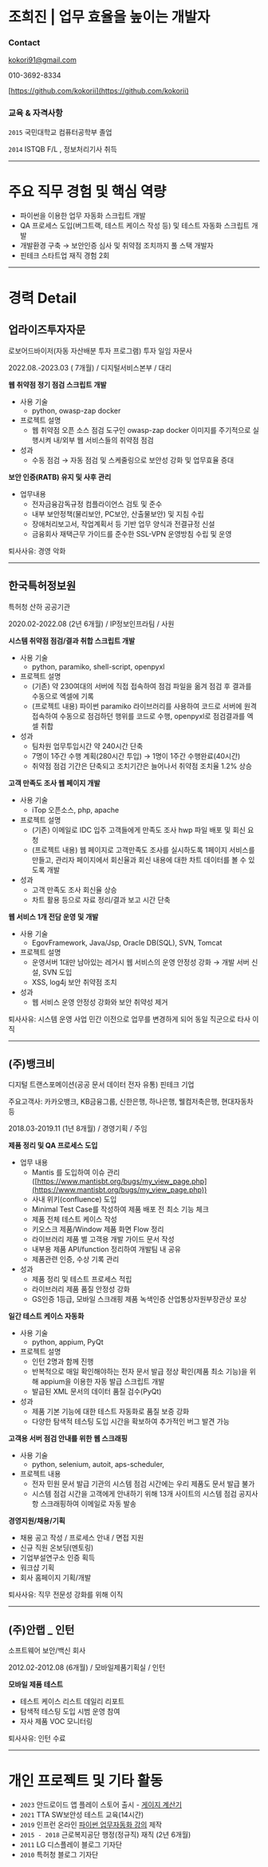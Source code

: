# 조희진 | 업무 효율을 높이는 개발자

### Contact

kokori91@gmail.com

010-3692-8334

[https://github.com/kokorii](https://github.com/kokorii)

### 교육 & 자격사항

`2015` 국민대학교 컴퓨터공학부 졸업 

`2014` ISTQB F/L , 정보처리기사 취득 

---

# 주요 직무 경험 및 핵심 역량

- 파이썬을 이용한 업무 자동화 스크립트 개발
- QA 프로세스 도입(버그트랙, 테스트 케이스 작성 등) 및 테스트 자동화 스크립트 개발
- 개발환경 구축 → 보안인증 심사 및 취약점 조치까지 풀 스택 개발자
- 핀테크 스타트업 재직 경험 2회

---

# 경력 Detail

## 업라이즈투자자문

로보어드바이저(자동 자산배분 투자 프로그램) 투자 일임 자문사

2022.08.-2023.03 ( 7개월) / 디지털서비스본부 / 대리

**웹 취약점 정기 점검 스크립트 개발**

- 사용 기술
    - python, owasp-zap docker
- 프로젝트 설명
    - 웹 취약점 오픈 소스 점검 도구인 owasp-zap docker 이미지를 주기적으로 실행시켜 내/외부 웹 서비스들의 취약점 점검
- 성과
    - 수동 점검 → 자동 점검 및 스케줄링으로 보안성 강화 및 업무효율 증대

**보안 인증(RATB) 유지 및 사후 관리**

- 업무내용
    - 전자금융감독규정 컴플라이언스 검토 및 준수
    - 내부 보안정책(물리보안, PC보안, 산출물보안) 및 지침 수립
    - 장애처리보고서, 작업계획서 등 기반 업무 양식과 전결규정 신설
    - 금융회사 재택근무 가이드를 준수한 SSL-VPN 운영방침 수립 및 운영

퇴사사유:  경영 악화

---

## 한국특허정보원

특허청 산하 공공기관

2020.02-2022.08 (2년 6개월) / IP정보인프라팀 / 사원 

**시스템 취약점 점검/결과 취합 스크립트 개발**

- 사용 기술
    - python, paramiko, shell-script, openpyxl
- 프로젝트 설명
    - (기존) 약 230여대의 서버에 직접 접속하여 점검 파일을 옮겨 점검 후 결과를 수동으로 엑셀에 기록
    - (프로젝트 내용) 파이썬 paramiko 라이브러리를 사용하여 코드로 서버에  원격접속하여  수동으로 점검하던 행위를 코드로 수행, openpyxl로 점검결과를 엑셀 취합
- 성과
    - 팀차원 업무투입시간 약 240시간 단축
    - 7명이 1주간 수행 계획(280시간 투입) → 1명이 1주간 수행완료(40시간)
    - 취약점 점검 기간은 단축되고 조치기간은 늘어나서 취약점 조치율 1.2% 상승

**고객 만족도 조사 웹 페이지 개발**

- 사용 기술
    - iTop 오픈소스, php, apache
- 프로젝트 설명
    - (기존) 이메일로 IDC 입주 고객들에게 만족도 조사 hwp 파일 배포 및 회신 요청
    - (프로젝트 내용) 웹 페이지로 고객만족도 조사를 실시하도록 1페이지 서비스를 만들고, 관리자 페이지에서 회신율과 회신 내용에 대한 차트 데이터를 볼 수 있도록 개발
- 성과
    - 고객 만족도 조사 회신율 상승
    - 차트 활용 등으로 자료 정리/결과 보고 시간 단축

**웹 서비스 1개 전담 운영 및 개발**

- 사용 기술
    - EgovFramework, Java/Jsp, Oracle DB(SQL), SVN, Tomcat
- 프로젝트 설명
    - 운영서버 1대만 남아있는 레거시 웹 서비스의 운영 안정성 강화 → 개발 서버 신설, SVN 도입
    - XSS, log4j 보안 취약점 조치
- 성과
    - 웹 서비스 운영 안정성 강화와 보안 취약성 제거

퇴사사유: 시스템 운영 사업 민간 이전으로 업무를 변경하게 되어 동일 직군으로 타사 이직

---

## (주)뱅크비

디지털 트랜스포메이션(공공 문서 데이터 전자 유통) 핀테크 기업

주요고객사: 카카오뱅크, KB금융그룹, 신한은행, 하나은행, 웰컴저축은행, 현대자동차 등

2018.03-2019.11 (1년 8개월) / 경영기획 / 주임

**제품 정리 및 QA 프로세스 도입**

- 업무 내용
    - Mantis 를 도입하여 이슈 관리([https://www.mantisbt.org/bugs/my_view_page.php](https://www.mantisbt.org/bugs/my_view_page.php))
    - 사내 위키(confluence) 도입
    - Minimal Test Case를 작성하여 제품 배포 전 최소 기능 체크
    - 제품 전체 테스트 케이스 작성
    - 키오스크 제품/Window 제품 화면 Flow 정리
    - 라이브러리 제품 별 고객용 개발 가이드 문서 작성
    - 내부용 제품 API/function 정리하여 개발팀 내 공유
    - 제품관련 인증, 수상 기록 관리
- 성과
    - 제품 정리 및 테스트 프로세스 적립
    - 라이브러리 제품 품질 안정성 강화
    - GS인증 1등급, 모바일 스크래핑 제품 녹색인증 산업통상자원부장관상 포상

**일간 테스트 케이스 자동화**

- 사용 기술
    - python, appium, PyQt
- 프로젝트 설명
    - 인턴 2명과 함께 진행
    - 반복적으로 매일 확인해야하는 전자 문서 발급 정상 확인(제품 최소 기능)을 위해 appium을 이용한 자동 발급 스크립트 개발
    - 발급된 XML 문서의 데이터 품질 검수(PyQt)
- 성과
    - 제품 기본 기능에 대한 테스트 자동화로 품질 보증 강화
    - 다양한 탐색적 테스팅 도입 시간을 확보하여 추가적인 버그 발견 가능

**고객용 서버 점검 안내를 위한 웹 스크래핑**

- 사용 기술
    - python, selenium, autoit, aps-scheduler,
- 프로젝트 내용
    - 전자 민원 문서 발급 기관의 시스템 점검 시간에는 우리 제품도 문서 발급 불가
    - 시스템 점검 시간을 고객에게 안내하기 위해 13개 사이트의 시스템 점검 공지사항 스크래핑하여 이메일로 자동 발송

**경영지원/채용/기획**

- 채용 공고 작성 / 프로세스 안내 / 면접 지원
- 신규 직원 온보딩(멘토링)
- 기업부설연구소 인증 획득
- 워크샵 기획
- 회사 홈페이지 기획/개발

퇴사사유: 직무 전문성 강화를 위해 이직

---

## (주)안랩 _ 인턴

소프트웨어 보안/백신 회사

2012.02-2012.08 (6개월) / 모바일제품기획실 / 인턴

**모바일 제품 테스트**

- 테스트 케이스 리스트 데일리 리포트
- 탐색적 테스팅 도입 시범 운영 참여
- 자사 제품 VOC 모니터링

퇴사사유: 인턴 수료

---

# 개인 프로젝트 및 기타 활동

- `2023` 안드로이드 앱 플레이 스토어 출시 - [게이지 계산기](https://play.google.com/store/apps/details?id=com.daybydy.my_gauge)
- `2021` TTA SW보안성 테스트 교육(14시간)
- `2019` 인프런 온라인 [파이썬 업무자동화 강의](https://www.inflearn.com/course/Python-Business-Automation) 제작
- `2015 - 2018` 근로복지공단 행정(정규직) 재직 (2년 6개월)
- `2011` LG 디스플레이 블로그 기자단
- `2010` 특허청 블로그 기자단
